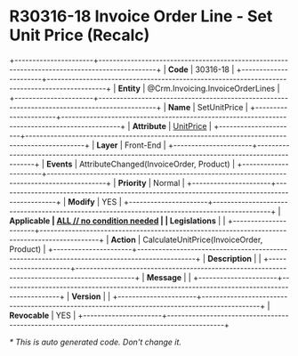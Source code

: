﻿---
erp.type: front-end-business-rule
erp.entity: Crm.Invoicing.InvoiceOrderLines
---

# R30316-18 Invoice Order Line - Set Unit Price (Recalc)
+----------------------+----------------------------------------------------------------------------------------------+
| **Code**             | 30316-18                                                                                     |
+----------------------+----------------------------------------------------------------------------------------------+
| **Entity**           | @Crm.Invoicing.InvoiceOrderLines                                                             |
+----------------------+----------------------------------------------------------------------------------------------+
| **Name**             | SetUnitPrice                                                                                 |
+----------------------+----------------------------------------------------------------------------------------------+
| **Attribute**        | [UnitPrice](../entities/Crm.Invoicing.InvoiceOrderLines.md#unitprice)                        |
+----------------------+----------------------------------------------------------------------------------------------+
| **Layer**            | Front-End                                                                                    |
+----------------------+----------------------------------------------------------------------------------------------+
| **Events**           | AttributeChanged(InvoiceOrder, Product)                                                      |
+----------------------+----------------------------------------------------------------------------------------------+
| **Priority**         | Normal                                                                                       |
+----------------------+----------------------------------------------------------------------------------------------+
| **Modify**           | YES                                                                                          |
+----------------------+----------------------------------------------------------------------------------------------+
| **Applicable         | [ALL // no condition needed](xref:applicable-legislations)                                   |
| Legislations**       |                                                                                              |
+----------------------+----------------------------------------------------------------------------------------------+
| **Action**           | CalculateUnitPrice(InvoiceOrder, Product)                                                    |
+----------------------+----------------------------------------------------------------------------------------------+
| **Description**      |                                                                                              |
+----------------------+----------------------------------------------------------------------------------------------+
| **Message**          |                                                                                              |
+----------------------+----------------------------------------------------------------------------------------------+
| **Version**          |                                                                                              |
+----------------------+----------------------------------------------------------------------------------------------+
| **Revocable**        | YES                                                                                          |
+----------------------+----------------------------------------------------------------------------------------------+

*\* This is auto generated code. Don't change it.*
